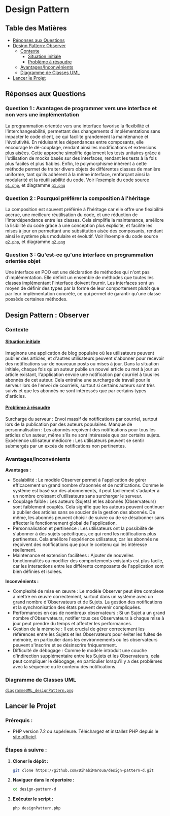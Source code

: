 # Design Pattern

## Table des Matières
- [Réponses aux Questions](#réponses-aux-questions)
- [Design Pattern: Observer](#design-pattern--observer)
  - [Contexte](#contexte)
    - [Situation initiale](#situation-initiale)
    - [Problème à résoudre](#problème-à-résoudre)
  - [Avantages/Inconvénients](#avantagesinconvénients)
  - [Diagramme de Classes UML](#diagramme-de-classes-uml)
- [Lancer le Projet](#lancer-le-projet)

## Réponses aux Questions
### Question 1 : Avantages de programmer vers une interface et non vers une implémentation
La programmation orientée vers une interface favorise la flexibilité et l'interchangeabilité, permettant des changements d'implémentations sans impacter le code client, ce qui facilite grandement la maintenance et l'évolutivité. En réduisant les dépendances entre composants, elle encourage le dé-couplage, rendant ainsi les modifications et extensions plus aisées. Cette approche simplifie également les tests unitaires grâce à l'utilisation de mocks basés sur des interfaces, rendant les tests à la fois plus faciles et plus fiables. Enfin, le polymorphisme inhérent à cette méthode permet de traiter divers objets de différentes classes de manière uniforme, tant qu'ils adhèrent à la même interface, renforçant ainsi la modularité et la réutilisabilité du code. 
Voir l’exemple du code source [`q1.php`](./q1.php), et diagramme [`q1.png`](./q1.png)

### Question 2 : Pourquoi préférer la composition à l'héritage
La composition est souvent préférée à l'héritage car elle offre une flexibilité accrue, une meilleure réutilisation du code, et une réduction de l'interdépendance entre les classes. Cela simplifie la maintenance, améliore la lisibilité du code grâce à une conception plus explicite, et facilite les mises à jour en permettant une substitution aisée des composants, rendant ainsi le système plus modulaire et évolutif. 
Voir l’exemple du code source [`q2.php`](./q2.php), et diagramme [`q2.png`](./q2.png)

### Question 3 : Qu'est-ce qu'une interface en programmation orientée objet
Une interface en POO est une déclaration de méthodes qui n'ont pas d'implémentation. Elle définit un ensemble de méthodes que toutes les classes implémentant l'interface doivent fournir. Les interfaces sont un moyen de définir des types par la forme de leur comportement plutôt que par leur implémentation concrète, ce qui permet de garantir qu'une classe possède certaines méthodes.


## Design Pattern : Observer
### Contexte
#### [Situation initiale](#situation_initiale)
Imaginons une application de blog populaire où les utilisateurs peuvent publier des articles, et d'autres utilisateurs peuvent s'abonner pour recevoir des notifications sur de nouveaux posts ou mises à jour. Dans la situation initiale, chaque fois qu'un auteur publie un nouvel article ou met à jour un article existant, l'application envoie une notification par courriel à tous les abonnés de cet auteur. Cela entraîne une surcharge de travail pour le serveur lors de l'envoi de courriels, surtout si certains auteurs sont très suivis et que les abonnés ne sont intéressés que par certains types d'articles.
#### [Problème à résoudre](#Problème_à_résoudre)
Surcharge du serveur : Envoi massif de notifications par courriel, surtout lors de la publication par des auteurs populaires.
Manque de personnalisation : Les abonnés reçoivent des notifications pour tous les articles d'un auteur, même s'ils ne sont intéressés que par certains sujets.
Expérience utilisateur médiocre : Les utilisateurs peuvent se sentir submergés par un excès de notifications non pertinentes.

### Avantages/Inconvénients
**Avantages :**
- Scalabilité : Le modèle Observer permet à l'application de gérer efficacement un grand nombre d'abonnés et de notifications. Comme le système est basé sur des abonnements, il peut facilement s'adapter à un nombre croissant d'utilisateurs sans surcharger le serveur.
- Couplage faible : Les auteurs (Sujets) et les abonnés (Observateurs) sont faiblement couplés. Cela signifie que les auteurs peuvent continuer à publier des articles sans se soucier de la gestion des abonnés. De même, les abonnés peuvent choisir de suivre ou de se désabonner sans affecter le fonctionnement global de l'application.
- Personnalisation et pertinence : Les utilisateurs ont la possibilité de s'abonner à des sujets spécifiques, ce qui rend les notifications plus pertinentes. Cela améliore l'expérience utilisateur, car les abonnés ne reçoivent des notifications que pour le contenu qui les intéresse réellement.
- Maintenance et extension facilitées : Ajouter de nouvelles fonctionnalités ou modifier des comportements existants est plus facile, car les interactions entre les différents composants de l'application sont bien définies et isolées.

**Inconvénients :**
- Complexité de mise en œuvre : Le modèle Observer peut être complexe à mettre en œuvre correctement, surtout dans un système avec un grand nombre d'Observateurs et de Sujets. La gestion des notifications et la synchronisation des états peuvent devenir compliquées.
- Performances en cas de nombreux observateurs : Si un Sujet a un grand nombre d'Observateurs, notifier tous ces Observateurs à chaque mise à jour peut prendre du temps et affecter les performances.
- Gestion de la mémoire : Il est crucial de gérer correctement les références entre les Sujets et les Observateurs pour éviter les fuites de mémoire, en particulier dans les environnements où les observateurs peuvent s'inscrire et se désinscrire fréquemment.
- Difficulté de débogage : Comme le modèle introduit une couche d'indirection supplémentaire entre les Sujets et les Observateurs, cela peut compliquer le débogage, en particulier lorsqu'il y a des problèmes avec la séquence ou le contenu des notifications.


### Diagramme de Classes UML
[`diagrammeUML_designPattern.png`](./diagrammeUML_designPattern.png)

## Lancer le Projet
### Prérequis :
- PHP version 7.2 ou supérieure. Téléchargez et installez PHP depuis le [site officiel](https://www.php.net/).

### Étapes à suivre :
1. **Cloner le dépôt :**
   ```sh
   git clone https://github.com/DihabiMaroua/design-pattern-d.git
   ```
2. **Naviguer dans le répertoire :**
   ```sh
   cd design-pattern-d
   ```
3. **Exécuter le script :**
   ```sh
   php designPattern.php
   ```
